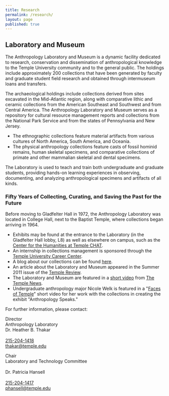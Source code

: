 ```yaml
---
title: Research
permalink: /research/
layout: page
published: true
---
```


## Laboratory and Museum

The Anthropology Laboratory and Museum is a dynamic facility dedicated to research, conservation and dissemination of anthropological knowledge to the Temple University community and to the general public.  The holdings include approximately 200 collections that have been generated by faculty and graduate student field research and obtained through intermuseum loans and transfers.

The archaeological holdings include collections derived from sites excavated in the Mid-Atlantic region, along with comparative lithic and ceramic collections from the American Southeast and Southwest and from Central America. The Anthropology Laboratory and Museum serves as a repository for cultural resource management reports and collections from the National Park Service and from the states of Pennsylvania and New Jersey.

- The ethnographic collections feature material artifacts from various cultures of North America, South America, and Oceania.
- The physical anthropology collections feature casts of fossil hominid remains, human skeletal specimens, and comparative collections of primate and other mammalian skeletal and dental specimens.

The Laboratory is used to teach and train both undergraduate and graduate students, providing hands-on learning experiences in observing, documenting, and analyzing anthropological specimens and artifacts of all kinds.

### Fifty Years of Collecting, Curating, and Saving the Past for the Future

Before moving to Gladfelter Hall in 1972, the Anthropology Laboratory was located in College Hall, next to the Baptist Temple, where collections began arriving in 1964.

- Exhibits may be found at the entrance to the Laboratory (in the Gladfelter Hall lobby, L8) as well as elsewhere on campus, such as the [Center for the Humanities at Temple CHAT](http://www.temple.edu/humanities/activities/exhibits/ExcavatingDesire.htm).
- An internship in collections management is sponsored through the [Temple University Career Center](http://www.temple.edu/provost/careercenter/).
- A blog about our collections can be found [here](http://anthropologylabtemple.wordpress.com). 
- An article about the Laboratory and Museum appeared in the Summer 2011 issue of the [Temple Review](http://www.temple.edu/templemag/archives/2011_summer/Earthly_Treasures_sum11.html).
- The Laboratory and Museum are featured in a [short video](http://www.youtube.com/watch?v=4LecSEiUCxQ) from [The Temple News](http://www.temple-news.com/).
- Undergraduate anthropology major Nicole Welk is  featured in a "[Faces of Temple](http://news.temple.edu/news/faces-nicole_welk)" short video for  her work with the collections in creating the exhibit "Anthropology Speaks."

For further information, please contact:

Director<br/>
Anthropology Laboratory<br/>
Dr. Heather B. Thakar<br/>  
[215-204-1418](tel:2152041418)<br/> 
[thakar@temple.edu](mailto:thakar@temple.edu)<br/>

Chair<br/>
Laboratory and Technology Committee<br/>  
Dr. Patricia Hansell<br/>  
[215-204-1417](tel:2152041417)<br/> 
[phansell@temple.edu](mailto:phansell@temple.edu)<br/>
